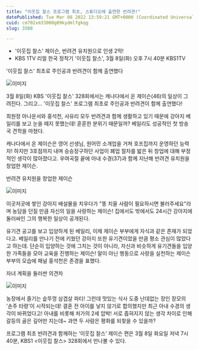 ```yaml
---
title: "이웃집 찰스 프로그램 최초, 스튜디오에 출연한 반려견!"
datePublished: Tue Mar 08 2022 13:59:21 GMT+0000 (Coordinated Universal Time)
cuid: cm702xm33000g09kydmlfgkqg
slug: 3508

---
```



- '이웃집 찰스' 제이슨, 반려견 유치원으로 인생 2막!
- KBS 1TV 리얼 한국 정착기 '이웃집 찰스', 3월 8일(화) 오후 7시 40분 KBS1TV

'이웃집 찰스' 최초로 주인공과 반려견이 함께 출연했다

![이미지](https://cdn.hashnode.com/res/hashnode/image/upload/v1739254008470/53645aaa-0b07-4d00-8982-d9c04ac0448d.jpeg)

3월 8일(화) KBS '이웃집 찰스' 328회에서는 캐나다에서 온 제이슨(46)의 일상이 그려진다. 그리고... '이웃집 찰스' 프로그램 최초로 주인공과 반려견이 함께 출연했다!

최원정 아나운서와 홍석천, 사유리 모두 반려견과 함께 생활하고 있기 때문에 강아지 베일리를 보고 눈을 떼지 못했는데! 훈훈한 분위기 때문일까? 베일리도 성공적인 첫 방송국 견학을 마쳤다.

캐나다에서 온 제이슨은 영어 선생님, 원어민 소개업을 거쳐 호프집까지 운영하던 능력자! 하지만 3호점까지 내며 승승장구하던 사업이 폐업 절차를 밟은 뒤 창업에 대해 부정적인 생각이 많아졌다고. 우여곡절 끝에 아내 수경(37)과 함께 지난해 반려견 유치원을 창업한 제이슨.

반려견 유치원을 창업한 제이슨

![이미지](https://cdn.hashnode.com/res/hashnode/image/upload/v1739254010392/c5dd1ee7-7a42-4e30-9683-07fa98e5c4df.jpeg)

이곳저곳에 쌓인 강아지 배설물을 치우다가 "똥 치울 사람이 필요하시면 불러주세요"라며 농담을 던질 만큼 자신의 일을 사랑하는 제이슨! 집에서도 밖에서도 24시간 강아지에 둘러싸인 그의 행복한 일상이 공개된다.

유기견 공고를 보고 입양하게 된 베일리, 이제 제이슨 부부에게 자식과 같은 존재가 되었다고. 베일리를 만나기 전에 키웠던 강아지 또한 유기견이었을 만큼 평소 관심이 많았다고 하는데. 단순히 입양하는 것에 그치는 것이 아니라, 자신과 비슷하게 유기견들을 입양한 가족들을 모아 교육을 진행하는 제이슨! 말이 아닌 행동으로 사랑을 실천하는 제이슨 부부의 모습에 패널 홍석천은 존경을 표했다.

자녀 계획을 둘러싼 의견차

![이미지](https://cdn.hashnode.com/res/hashnode/image/upload/v1739254012609/e09b2f13-7455-417e-b597-afa3c8a4b8aa.jpeg)

농장에서 즐기는 솥뚜껑 삼겹살 파티! 그런데 맛있는 식사 도중 난데없는 장인 장모의 '손주 타령'이 시작되는데! 결혼 전 아이를 낳지 않기로 합의했지만 최근 아내 수경의 생각이 바뀌었다고! 아내를 비롯해 처가의 2세 압박! 서로 좁혀지지 않는 생각 차이로 인해 갈등의 골은 깊어만 지는데~ 과연 두 사람은 평화를 되찾을 수 있을까?

프로그램 최초 반려견과 함께하는 ‘이웃집 찰스’ 제이슨 편은 3월 8일 화요일 저녁 7시 40분, KBS1 <이웃집 찰스> 328회에서 만나볼 수 있다.